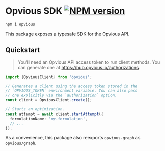 # Opvious SDK [![NPM version](https://img.shields.io/npm/v/opvious.svg)](https://www.npmjs.com/package/opvious)

```sh
npm i opvious
```

This package exposes a typesafe SDK for the Opvious API.

## Quickstart

> You'll need an Opvious API access token to run client methods. You can
> generate one at https://hub.opvious.io/authorizations.

```typescript
import {OpviousClient} from 'opvious';

// Generates a client using the access token stored in the
// `OPVIOUS_TOKEN` environment variable. You can also pass
// one explicitly via the `authorization` option.
const client = OpviousClient.create();

// Starts an optimization.
const attempt = await client.startAttempt({
  formulationName: 'my-formulation',
  // ...
});
```

As a convenience, this package also reexports `opvious-graph` as
`opvious/graph`.
